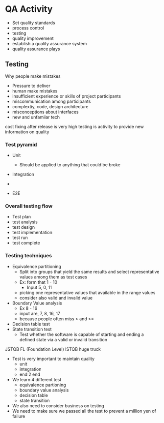 # QA Activity

- Set quality standards
- process control
- testing
- quality improvement
- establish a quality assurance system
- quality assurance plays

## Testing

Why people make mistakes

- Pressure to deliver
- human make mistakes
- insufficient experience or skills of project participants
- miscommunication among participants
- complextiy, code, design architecture
- misconceptions about interfaces
- new and unfamiiar tech

cost fixing after release is very high
testing is activity to provide new information on quality

### Test pyramid

- Unit
 	- Should be applied to anything that could be broke

- Integration
 -

- E2E

### Overall testing flow

- Test plan
- test analysis
- test design
- test implementation
- test run
- test complete

### Testing techniques

- Equivalence partitioning
 	- Split into groups that yield the same results and select representative values among them as test cases
 	- Ex: form that 1 - 10
  		- Input 5, 0, 11
 	- picking one representative values that available in the range values
 	- consider also valid and invalid value
- Boundary Value analysis
 	- Ex 8 - 16
 	- input are, 7, 8, 16, 17
 	- because people often miss > and >=
- Decision table test
- State transition test
 	- Test whether the software is capable of starting and ending a defined state via a valid or invalid transition

JSTQB FL (Foundation Level)
ISTQB huge truck

- Test is very important to maintain quality
 	- unit
 	- integration
 	- end 2 end
- We learn 4 different test
 	- equivalence partioning
 	- boundary value analysis
 	- decision table
 	- state transition
- We also need to consider business on testing
- We need to make sure we passed all the test to prevent a million yen of failure

